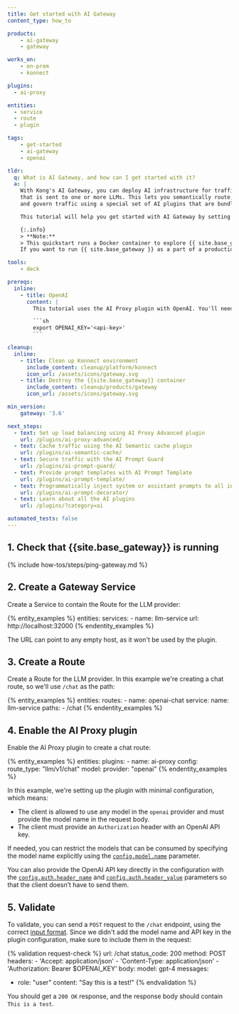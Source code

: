 ```yaml
---
title: Get started with AI Gateway
content_type: how_to

products:
    - ai-gateway
    - gateway

works_on:
    - on-prem
    - konnect

plugins:
  - ai-proxy

entities:
  - service
  - route
  - plugin

tags:
    - get-started
    - ai-gateway
    - openai

tldr:
  q: What is AI Gateway, and how can I get started with it?
  a: |
    With Kong's AI Gateway, you can deploy AI infrastructure for traffic
    that is sent to one or more LLMs. This lets you semantically route, secure, observe, accelerate,
    and govern traffic using a special set of AI plugins that are bundled with {{site.base_gateway}} distributions.

    This tutorial will help you get started with AI Gateway by setting up the AI Proxy plugin with OpenAI.

    {:.info}
    > **Note:**
    > This quickstart runs a Docker container to explore {{ site.base_gateway }}'s capabilities.
    If you want to run {{ site.base_gateway }} as a part of a production-ready API platform, start with the [Install](/gateway/install/) page.

tools:
    - deck

prereqs:
  inline:
    - title: OpenAI
      content: |
        This tutorial uses the AI Proxy plugin with OpenAI. You'll need to [create an OpenAI account](https://auth.openai.com/create-account) and [get an API key](https://platform.openai.com/api-keys). Once you have your API key, create an environment variable:

        ```sh
        export OPENAI_KEY='<api-key>'
        ```

cleanup:
  inline:
    - title: Clean up Konnect environment
      include_content: cleanup/platform/konnect
      icon_url: /assets/icons/gateway.svg
    - title: Destroy the {{site.base_gateway}} container
      include_content: cleanup/products/gateway
      icon_url: /assets/icons/gateway.svg

min_version:
    gateway: '3.6'

next_steps:
  - text: Set up load balancing using AI Proxy Advanced plugin
    url: /plugins/ai-proxy-advanced/
  - text: Cache traffic using the AI Semantic cache plugin
    url: /plugins/ai-semantic-cache/
  - text: Secure traffic with the AI Prompt Guard
    url: /plugins/ai-prompt-guard/
  - text: Provide prompt templates with AI Prompt Template
    url: /plugins/ai-prompt-template/
  - text: Programmatically inject system or assistant prompts to all incoming prompts with the AI Prompt Decorator
    url: /plugins/ai-prompt-decorator/
  - text: Learn about all the AI plugins
    url: /plugins/?category=ai

automated_tests: false
---
```


## 1. Check that {{site.base_gateway}} is running

{% include how-tos/steps/ping-gateway.md %}


## 2. Create a Gateway Service

Create a Service to contain the Route for the LLM provider:

{% entity_examples %}
entities:
    services:
    - name: llm-service
      url: http://localhost:32000
{% endentity_examples %}

The URL can point to any empty host, as it won't be used by the plugin.

## 3. Create a Route

Create a Route for the LLM provider. In this example we're creating a chat route, so we'll use `/chat` as the path:

{% entity_examples %}
entities:
    routes:
    - name: openai-chat
      service:
        name: llm-service
      paths:
      - /chat
{% endentity_examples %}

## 4. Enable the AI Proxy plugin

Enable the AI Proxy plugin to create a chat route:

{% entity_examples %}
entities:
    plugins:
    - name: ai-proxy
      config:
        route_type: "llm/v1/chat"
        model:
          provider: "openai"
{% endentity_examples %}

In this example, we're setting up the plugin with minimal configuration, which means:
* The client is allowed to use any model in the `openai` provider and must provide the model name in the request body.
* The client must provide an `Authorization` header with an OpenAI API key.

If needed, you can restrict the models that can be consumed by specifying the model name explicitly using the [`config.model.name`](/plugins/ai-proxy/reference/#schema--config-model-name) parameter.

You can also provide the OpenAI API key directly in the configuration with the [`config.auth.header_name`](/plugins/ai-proxy/reference/#schema--config-auth-header-name) and [`config.auth.header_value`](/plugins/ai-proxy/reference/#schema--config-auth-header-value) parameters so that the client doesn’t have to send them.

## 5. Validate

To validate, you can send a `POST` request to the `/chat` endpoint, using the correct [input format](/plugins/ai-proxy/#input-formats).
Since we didn't add the model name and API key in the plugin configuration, make sure to include them in the request:

{% validation request-check %}
url: /chat
status_code: 200
method: POST
headers:
    - 'Accept: application/json'
    - 'Content-Type: application/json'
    - 'Authorization: Bearer $OPENAI_KEY'
body:
  model: gpt-4
  messages:
  - role: "user"
    content: "Say this is a test!"
{% endvalidation %}

You should get a `200 OK` response, and the response body should contain `This is a test`.
